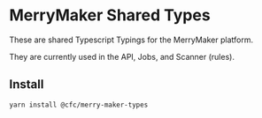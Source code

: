 # MerryMaker Shared Types

These are shared Typescript Typings for the MerryMaker platform.


They are currently used in the API, Jobs, and Scanner (rules).

## Install

```
yarn install @cfc/merry-maker-types
```
